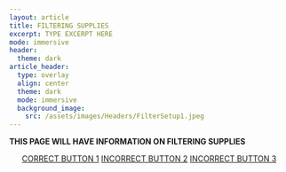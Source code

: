 ```yaml
---
layout: article
title: FILTERING SUPPLIES
excerpt: TYPE EXCERPT HERE
mode: immersive
header:
  theme: dark
article_header:
  type: overlay
  align: center
  theme: dark
  mode: immersive
  background_image:
    src: /assets/images/Headers/FilterSetup1.jpeg
---
```


**THIS PAGE WILL HAVE INFORMATION ON FILTERING SUPPLIES**


<p align="center">
<a class="button button--outline-primary button--pill" href="Filter1">CORRECT BUTTON 1</a> <a class="button button--outline-primary button--pill" href="Filter2">INCORRECT BUTTON 2</a> <a class="button button--outline-primary button--pill" href="Filter2">INCORRECT BUTTON 3</a></p>
